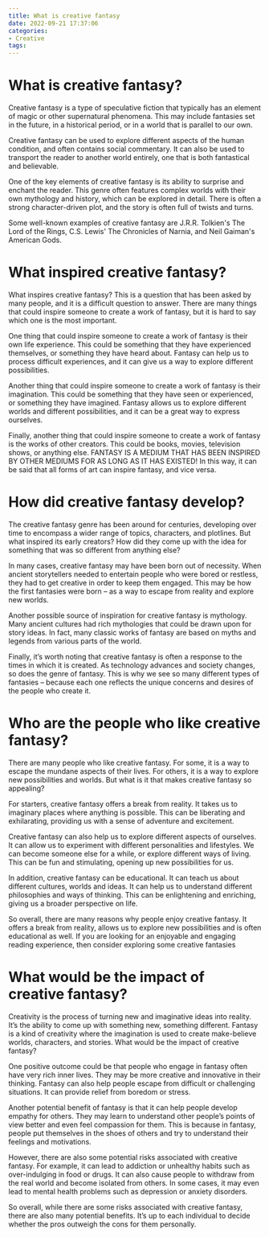 ```yaml
---
title: What is creative fantasy
date: 2022-09-21 17:37:06
categories:
- Creative
tags:
---
```



#  What is creative fantasy?

Creative fantasy is a type of speculative fiction that typically has an element of magic or other supernatural phenomena. This may include fantasies set in the future, in a historical period, or in a world that is parallel to our own.

Creative fantasy can be used to explore different aspects of the human condition, and often contains social commentary. It can also be used to transport the reader to another world entirely, one that is both fantastical and believable.

One of the key elements of creative fantasy is its ability to surprise and enchant the reader. This genre often features complex worlds with their own mythology and history, which can be explored in detail. There is often a strong character-driven plot, and the story is often full of twists and turns.

Some well-known examples of creative fantasy are J.R.R. Tolkien's The Lord of the Rings, C.S. Lewis' The Chronicles of Narnia, and Neil Gaiman's American Gods.

#  What inspired creative fantasy?

What inspires creative fantasy? This is a question that has been asked by many people, and it is a difficult question to answer. There are many things that could inspire someone to create a work of fantasy, but it is hard to say which one is the most important.

One thing that could inspire someone to create a work of fantasy is their own life experience. This could be something that they have experienced themselves, or something they have heard about. Fantasy can help us to process difficult experiences, and it can give us a way to explore different possibilities.

Another thing that could inspire someone to create a work of fantasy is their imagination. This could be something that they have seen or experienced, or something they have imagined. Fantasy allows us to explore different worlds and different possibilities, and it can be a great way to express ourselves.

Finally, another thing that could inspire someone to create a work of fantasy is the works of other creators. This could be books, movies, television shows, or anything else. FANTASY IS A MEDIUM THAT HAS BEEN INSPIRED BY OTHER MEDIUMS FOR AS LONG AS IT HAS EXISTED! In this way, it can be said that all forms of art can inspire fantasy, and vice versa.

#  How did creative fantasy develop?

The creative fantasy genre has been around for centuries, developing over time to encompass a wider range of topics, characters, and plotlines. But what inspired its early creators? How did they come up with the idea for something that was so different from anything else?

In many cases, creative fantasy may have been born out of necessity. When ancient storytellers needed to entertain people who were bored or restless, they had to get creative in order to keep them engaged. This may be how the first fantasies were born – as a way to escape from reality and explore new worlds.

Another possible source of inspiration for creative fantasy is mythology. Many ancient cultures had rich mythologies that could be drawn upon for story ideas. In fact, many classic works of fantasy are based on myths and legends from various parts of the world.

Finally, it’s worth noting that creative fantasy is often a response to the times in which it is created. As technology advances and society changes, so does the genre of fantasy. This is why we see so many different types of fantasies – because each one reflects the unique concerns and desires of the people who create it.

#  Who are the people who like creative fantasy?

There are many people who like creative fantasy. For some, it is a way to escape the mundane aspects of their lives. For others, it is a way to explore new possibilities and worlds. But what is it that makes creative fantasy so appealing?

For starters, creative fantasy offers a break from reality. It takes us to imaginary places where anything is possible. This can be liberating and exhilarating, providing us with a sense of adventure and excitement.

Creative fantasy can also help us to explore different aspects of ourselves. It can allow us to experiment with different personalities and lifestyles. We can become someone else for a while, or explore different ways of living. This can be fun and stimulating, opening up new possibilities for us.

In addition, creative fantasy can be educational. It can teach us about different cultures, worlds and ideas. It can help us to understand different philosophies and ways of thinking. This can be enlightening and enriching, giving us a broader perspective on life.

So overall, there are many reasons why people enjoy creative fantasy. It offers a break from reality, allows us to explore new possibilities and is often educational as well. If you are looking for an enjoyable and engaging reading experience, then consider exploring some creative fantasies

#  What would be the impact of creative fantasy?

Creativity is the process of turning new and imaginative ideas into reality. It’s the ability to come up with something new, something different. Fantasy is a kind of creativity where the imagination is used to create make-believe worlds, characters, and stories. What would be the impact of creative fantasy?

One positive outcome could be that people who engage in fantasy often have very rich inner lives. They may be more creative and innovative in their thinking. Fantasy can also help people escape from difficult or challenging situations. It can provide relief from boredom or stress.

Another potential benefit of fantasy is that it can help people develop empathy for others. They may learn to understand other people’s points of view better and even feel compassion for them. This is because in fantasy, people put themselves in the shoes of others and try to understand their feelings and motivations.

 However, there are also some potential risks associated with creative fantasy. For example, it can lead to addiction or unhealthy habits such as over-indulging in food or drugs. It can also cause people to withdraw from the real world and become isolated from others. In some cases, it may even lead to mental health problems such as depression or anxiety disorders.

So overall, while there are some risks associated with creative fantasy, there are also many potential benefits. It’s up to each individual to decide whether the pros outweigh the cons for them personally.